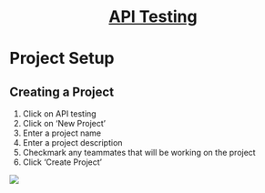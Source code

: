 <h1 style="text-align: center; text-decoration:underline; font-weight: bold;">API Testing</h1>

# Project Setup
## Creating a Project <!-- {docsify-ignore} --> 
1. Click on API testing
1. Click on ‘New Project’
1. Enter a project name
1. Enter a project description 
1. Checkmark any teammates that will be working on the project
1. Click ‘Create Project’ 

![](../../../_media/_apiImgs/Aspose.Words.1a0bb08a-a30f-4674-a26b-60d476b195cd.001.png)